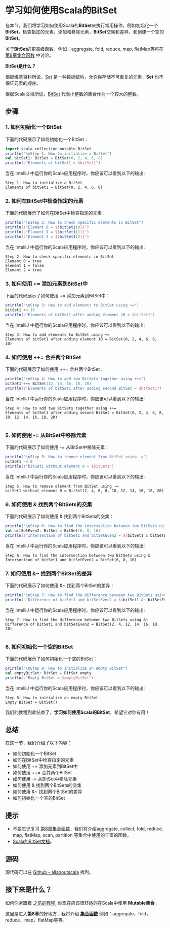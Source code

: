 # 学习如何使用Scala的BitSet

在本节，我们将学习如何使用Scala的**BitSet**来执行常用操作，例如初始化一个**BitSet**，检查指定的元素，添加和移除元素，**BitSet**交集和差异，和创建一个空的**BitSet**。

关于**BitSet**的更高级函数，例如：aggregate, fold, reduce, map, flatMap等将在 [第8章集合函数](8_1.md) 中讨论。


**BitSet是什么？**

根据维基百科所说，[Set](https://en.wikipedia.org/wiki/Set_(abstract_data_type)) 是一种数据结构，允许你存储不可重复的元素，**Set** 也不保证元素的顺序。
 

根据Scala文档所说，[BitSet](http://www.scala-lang.org/api/current/#scala.collection.mutable.BitSet) 代表小整数的集合作为一个较大的整数。

## 步骤

### 1. 如何初始化一个BitSet

下面的代码展示了如何初始化一个BitSet：

```scala
import scala.collection.mutable.BitSet
println("\nStep 1: How to initialize a BitSet")
val bitSet1: BitSet = BitSet(0, 2, 4, 6, 8)
println(s"Elements of bitSet1 = $bitSet1")

```

当在 IntelliJ 中运行你的Scala应用程序时，你应该可以看到以下的输出:

```
Step 1: How to initialize a BitSet
Elements of bitSet1 = BitSet(0, 2, 4, 6, 8)

```

### 2. 如何在BitSet中检查指定的元素

下面的代码展示了如何在BitSet中检查指定的元素：

```scala
println("\nStep 2: How to check specific elements in BitSet")
println(s"Element 0 = ${bitSet1(0)}")
println(s"Element 1 = ${bitSet1(1)}")
println(s"Element 2 = ${bitSet1(2)}")

```

当在 IntelliJ 中运行你的Scala应用程序时，你应该可以看到以下的输出:

```
Step 2: How to check specific elements in BitSet
Element 0 = true
Element 1 = false
Element 2 = true

```

### 3. 如何使用 += 添加元素到BitSet中

下面的代码展示了如何使用 += 添加元素到BitSet中：

```scala
println("\nStep 3: How to add elements to BitSet using +=")
bitSet1 += 10
println(s"Elements of bitSet1 after adding element 10 = $bitSet1")

```

当在 IntelliJ 中运行你的Scala应用程序时，你应该可以看到以下的输出:

```
Step 3: How to add elements to BitSet using +=
Elements of bitSet1 after adding element 10 = BitSet(0, 2, 4, 6, 8, 10)

```

### 4. 如何使用 ++= 合并两个BitSet

下面的代码展示了如何使用 ++= 合并两个BitSet：

```scala
println("\nStep 4: How to add two BitSets together using ++=")
bitSet1 ++= BitSet(12, 14, 16, 18, 20)
println(s"Elements of bitSet1 after adding second BitSet = $bitSet1")

```

当在 IntelliJ 中运行你的Scala应用程序时，你应该可以看到以下的输出:

```
Step 4: How to add two BitSets together using ++=
Elements of bitSet1 after adding second BitSet = BitSet(0, 2, 4, 6, 8, 10, 12, 14, 16, 18, 20)


```

### 5. 如何使用 -= 从BitSet中移除元素

下面的代码展示了如何使用 -= 从BitSet中移除元素：

```scala
println("\nStep 5: How to remove element from BitSet using -=")
bitSet1 -= 0
println(s"bitSet1 without element 0 = $bitSet1")

```

当在 IntelliJ 中运行你的Scala应用程序时，你应该可以看到以下的输出:

```
Step 5: How to remove element from BitSet using -=
bitSet1 without element 0 = BitSet(2, 4, 6, 8, 10, 12, 14, 16, 18, 20)

```


### 6. 如何使用 & 找到两个BitSets的交集

下面的代码展示了如何使用 & 找到两个BitSets的交集：

```scala
println("\nStep 6: How to find the intersection between two BitSets using &")
val bitSetEven2: BitSet = BitSet(6, 8, 10)
println(s"Intersection of bitSet1 and bitSetEven2 = ${bitSet1 & bitSetEven2}")

```

当在 IntelliJ 中运行你的Scala应用程序时，你应该可以看到以下的输出:

```
Step 6: How to find the intersection between two BitSets using &
Intersection of bitSet1 and bitSetEven2 = BitSet(6, 8, 10)

```

### 7. 如何使用 &~ 找到两个BitSet的差异

下面的代码展示了如何使用 &~ 找到两个BitSet的差异：

```scala
println("\nStep 7: How to find the difference between two BitSets using &~")
println(s"Difference of bitSet1 and bitSetEven2 = ${bitSet1 &~ bitSetEven2}")

```

当在 IntelliJ 中运行你的Scala应用程序时，你应该可以看到以下的输出:

```
Step 7: How to find the difference between two BitSets using &~
Difference of bitSet1 and bitSetEven2 = BitSet(2, 4, 12, 14, 16, 18, 20)


```

### 8. 如何初始化一个空的BitSet

下面的代码展示了如何初始化一个空的BitSet：

```scala
println("\nStep 8: How to initialize an empty BitSet")
val emptyBitSet: BitSet = BitSet.empty
println(s"Empty BitSet = $emptyBitSet")

```

当在 IntelliJ 中运行你的Scala应用程序时，你应该可以看到以下的输出:

```
Step 8: How to initialize an empty BitSet
Empty BitSet = BitSet()

```

我们的教程到此结束了，**学习如何使用Scala的BitSet**，希望它对你有用！
 
## 总结

在这一节，我们介绍了以下内容：

- 如何初始化一个BitSet
- 如何在BitSet中检查指定的元素
- 如何使用 += 添加元素到BitSet中
- 如何使用 ++= 合并两个BitSet
- 如何使用 -= 从BitSet中移除元素
- 如何使用 & 找到两个BitSets的交集
- 如何使用 &~ 找到两个BitSet的差异
- 如何初始化一个空的BitSet

## 提示

- 不要忘记复习 [第8章集合函数](8_1.md)，我们将介绍aggregate, collect, fold, reduce, map, flatMap, scan, partition 等集合中使用的丰富的函数。
- [Scala的BitSet文档](http://www.scala-lang.org/api/current/#scala.collection.mutable.BitSet)。

## 源码

源代码可以在 [Github - allaboutscala](https://github.com/nadimbahadoor/allaboutscala) 找到。


## 接下来是什么？


如何你紧跟着 [之前的教程](7_1.md), 你现在应该很舒适的在Scala中使用 **Mutable集合**。

这里是进入**第8章**的好地方，我将介绍 [**集合函数**](8_1.md) 例如：aggregate，fold，reduce，map，flatMap等等。